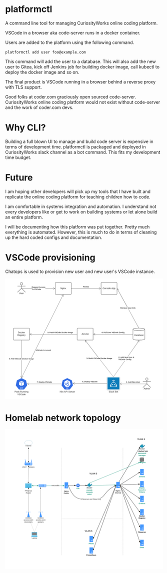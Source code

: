 # platformctl
A command line tool for managing CuriosityWorks online coding platform. 

VSCode in a browser aka code-server runs in a docker container. 

Users are added to the platform using the following command.
```
platformctl add user foo@example.com
```

This command will add the user to a database. This will also add the new user to Gitea, kick off Jenkins job for building docker image, call kubectl to deploy the docker image and so on.

The final product is VSCode running in a browser behind a reverse proxy with TLS support. 

Good folks at coder.com graciously open sourced code-server. CuriosityWorks online coding platform would not exist without code-server and the work of coder.com devs.

# Why CLI?
Building a full blown UI to manage and build code server is expensive in terms of development time. platformctl is packaged and deployed in CuriosityWorks slack channel as a bot command. This fits my development time budget.

# Future
I am hoping other developers will pick up my tools that I have built and replicate the online coding platform for teaching children how to code.

I am comfortable in systems integration and automation. I understand not every developers like or get to work on building systems or let alone build an entire platform.

I will be documenting how this platform was put together. Pretty much everything is automated. However, this is much to do in terms of cleaning up the hard coded configs and documentation.

# VSCode provisioning
Chatops is used to provision new user and new user's VSCode instance.

![](/assets/vscode_provisioning.png)

# Homelab network topology
![](/assets/curiosityworks_network_topology.svg)